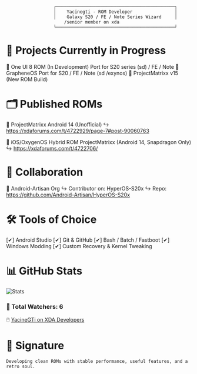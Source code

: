                       ┌─────────────────────────────────────────────┐                                     
                      │    Yacinegti - ROM Developer                │                                  
                      │    Galaxy S20 / FE / Note Series Wizard     │                                                    
                          /senior member on xda 
                      └─────────────────────────────────────────────┘                        

                      
📂 Projects Currently in Progress
=================================
📁 One UI 8 ROM (In Development) Port for S20 series (sd) / FE / Note 
📁 GrapheneOS Port for S20 / FE / Note (sd /exynos)
📁 ProjectMatrixx v15 (New ROM Build)

🗂️ Published ROMs
==================
📁 ProjectMatrixx Android 14 (Unofficial)
    ↪ https://xdaforums.com/t/4722929/page-7#post-90060763

📁 iOS/OxygenOS Hybrid ROM ProjectMatrixx (Android 14, Snapdragon Only)
    ↪ https://xdaforums.com/t/4722706/

🧠 Collaboration
================
📂 Android-Artisan Org
    ↪ Contributor on: HyperOS-S20x
    ↪ Repo: https://github.com/Android-Artisan/HyperOS-S20x

🛠️ Tools of Choice
===================
[✔] Android Studio
[✔] Git & GitHub
[✔] Bash / Batch / Fastboot
[✔] Windows Modding
[✔] Custom Recovery & Kernel Tweaking

📊 GitHub Stats
===============
![Stats](https://github-readme-stats.vercel.app/api?username=Yacinegti-DZ&show_icons=true&theme=gruvbox)


### 👀 Total Watchers: 6

🖱️ [YacineGTi on XDA Developers](https://xdaforums.com/m/yacinegti.12913557)

🧬 Signature
============
`Developing clean ROMs with stable performance, useful features, and a retro soul.`


